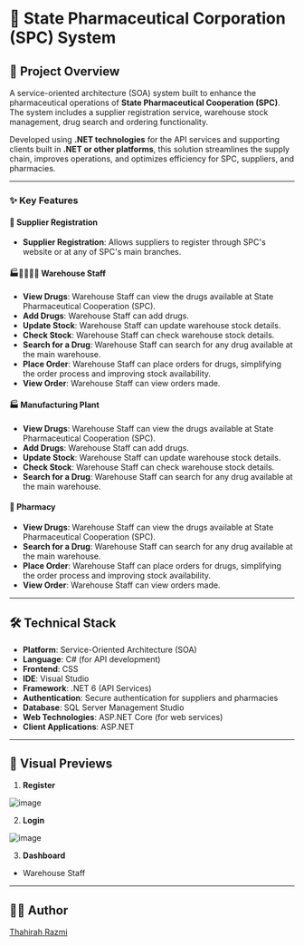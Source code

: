 # 💊 State Pharmaceutical Corporation (SPC) System  

## 🚀 Project Overview
A service-oriented architecture (SOA) system built to enhance the pharmaceutical operations of **State Pharmaceutical Cooperation (SPC)**. The system includes a supplier registration service, warehouse stock management, drug search and ordering functionality.

Developed using **.NET technologies** for the API services and supporting clients built in **.NET or other platforms**, this solution streamlines the supply chain, improves operations, and optimizes efficiency for SPC, suppliers, and pharmacies.

---

### ✨ Key Features  

#### 👤 Supplier Registration  
- **Supplier Registration**: Allows suppliers to register through SPC's website or at any of SPC's main branches.  

#### 🏭👷‍♂️👷‍♀️ Warehouse Staff  
- **View Drugs**: Warehouse Staff can view the drugs available at State Pharmaceutical Cooperation (SPC).
- **Add Drugs**: Warehouse Staff can add drugs.
- **Update Stock**: Warehouse Staff can update warehouse stock details.
- **Check Stock**: Warehouse Staff can check warehouse stock details.
- **Search for a Drug**: Warehouse Staff can search for any drug available at the main warehouse.
- **Place Order**: Warehouse Staff can place orders for drugs, simplifying the order process and improving stock availability.
- **View Order**: Warehouse Staff can view orders made.

#### 🏭 Manufacturing Plant   
- **View Drugs**: Warehouse Staff can view the drugs available at State Pharmaceutical Cooperation (SPC).
- **Add Drugs**: Warehouse Staff can add drugs.
- **Update Stock**: Warehouse Staff can update warehouse stock details.
- **Check Stock**: Warehouse Staff can check warehouse stock details.
- **Search for a Drug**: Warehouse Staff can search for any drug available at the main warehouse.

#### 💊 Pharmacy 
- **View Drugs**: Warehouse Staff can view the drugs available at State Pharmaceutical Cooperation (SPC).
- **Search for a Drug**: Warehouse Staff can search for any drug available at the main warehouse.
- **Place Order**: Warehouse Staff can place orders for drugs, simplifying the order process and improving stock availability.
- **View Order**: Warehouse Staff can view orders made.

---

## 🛠️ Technical Stack  
- **Platform**: Service-Oriented Architecture (SOA)  
- **Language**: C# (for API development)
- **Frontend**: CSS
- **IDE**: Visual Studio  
- **Framework**: .NET 6 (API Services)  
- **Authentication**: Secure authentication for suppliers and pharmacies  
- **Database**: SQL Server Management Studio
- **Web Technologies**: ASP.NET Core (for web services)  
- **Client Applications**: ASP.NET 

---

## 📸 Visual Previews  

1. **Register**  

![image](https://github.com/user-attachments/assets/3cb0b6e4-d7bf-4fe4-93e7-8583a2a8d2cb)

2. **Login**

![image](https://github.com/user-attachments/assets/9d7ebce0-71df-4856-819f-b20cfaea4472)

3. **Dashboard**
- Warehouse Staff






---

## 👩‍💻 Author  
[Thahirah Razmi](https://github.com/Thahirah-Razmi)
